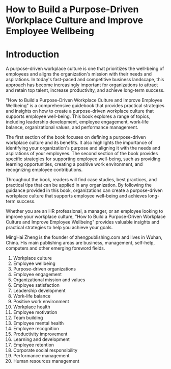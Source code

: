 # How to Build a Purpose-Driven Workplace Culture and Improve Employee Wellbeing

# Introduction

A purpose-driven workplace culture is one that prioritizes the well-being of employees and aligns the organization's mission with their needs and aspirations. In today's fast-paced and competitive business landscape, this approach has become increasingly important for organizations to attract and retain top talent, increase productivity, and achieve long-term success.

"How to Build a Purpose-Driven Workplace Culture and Improve Employee Wellbeing" is a comprehensive guidebook that provides practical strategies and insights on how to create a purpose-driven workplace culture that supports employee well-being. This book explores a range of topics, including leadership development, employee engagement, work-life balance, organizational values, and performance management.

The first section of the book focuses on defining a purpose-driven workplace culture and its benefits. It also highlights the importance of identifying your organization's purpose and aligning it with the needs and aspirations of your employees. The second section of the book provides specific strategies for supporting employee well-being, such as providing learning opportunities, creating a positive work environment, and recognizing employee contributions.

Throughout the book, readers will find case studies, best practices, and practical tips that can be applied in any organization. By following the guidance provided in this book, organizations can create a purpose-driven workplace culture that supports employee well-being and achieves long-term success.

Whether you are an HR professional, a manager, or an employee looking to improve your workplace culture, "How to Build a Purpose-Driven Workplace Culture and Improve Employee Wellbeing" provides valuable insights and practical strategies to help you achieve your goals.


MingHai Zheng is the founder of zhengpublishing.com and lives in Wuhan, China. His main publishing areas are business, management, self-help, computers and other emerging foreword fields.



1. Workplace culture
2. Employee wellbeing
3. Purpose-driven organizations
4. Employee engagement
5. Organizational mission and values
6. Employee satisfaction
7. Leadership development
8. Work-life balance
9. Positive work environment
10. Workplace health
11. Employee motivation
12. Team building
13. Employee mental health
14. Employee recognition
15. Productivity improvement
16. Learning and development
17. Employee retention
18. Corporate social responsibility
19. Performance management
20. Human resources management

